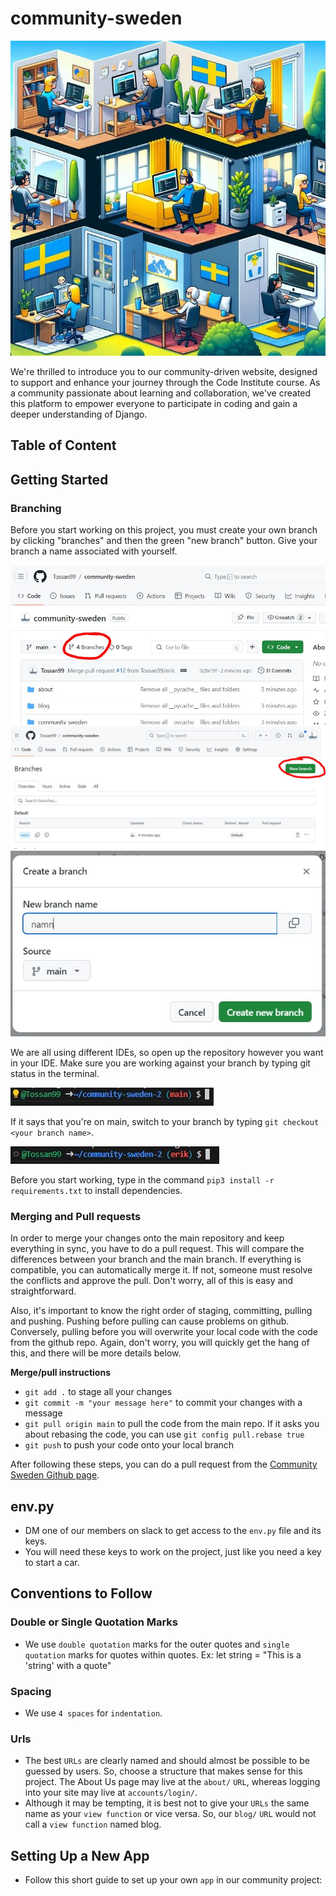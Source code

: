 # community-sweden

![Community Sweden](documentation_media/community_sweden.jpg)

We're thrilled to introduce you to our community-driven website, designed to support and enhance your journey through the Code Institute course. As a community passionate about learning and collaboration, we've created this platform to empower everyone to participate in coding and gain a deeper understanding of Django.

## Table of Content

## Getting Started

### Branching

Before you start working on this project, you must create your own branch by clicking "branches" and then the green "new branch" button. Give your branch a name associated with yourself.

<img src="documentation_media/branch.JPG">
<img src="documentation_media/new_branch.JPG">
<img src="documentation_media/branch_name.JPG">

We are all using different IDEs, so open up the repository however you want in your IDE. Make sure you are working against your branch by typing git status in the terminal.

<img src="documentation_media/main.JPG">

If it says that you're on main, switch to your branch by typing `git checkout <your branch name>`.

<img src="documentation_media/user_branch.JPG">

Before you start working, type in the command `pip3 install -r requirements.txt` to install dependencies.


### Merging and Pull requests

In order to merge your changes onto the main repository and keep everything in sync, you have to do a pull request. This will compare the differences between your branch and the main branch. If everything is compatible, you can automatically merge it. If not, someone must resolve the conflicts and approve the pull. Don't worry, all of this is easy and straightforward.

Also, it's important to know the right order of staging, committing, pulling and pushing. Pushing before pulling can cause problems on github. Conversely, pulling before you will overwrite your local code with the code from the github repo.
Again, don't worry, you will quickly get the hang of this, and there will be more details below.

**Merge/pull instructions**

- ```git add .``` to stage all your changes
- ```git commit -m "your message here"``` to commit your changes with a message
- ```git pull origin main``` to pull the code from the main repo. If it asks you about rebasing the code, you can use ```git config pull.rebase true```
- ```git push``` to push your code onto your local branch

After following these steps, you can do a pull request from the [Community Sweden Github page](https://github.com/Tossan99/community-sweden).


## env.py
- DM one of our members on slack to get access to the `env.py` file and its keys.
- You will need these keys to work on the project, just like you need a key to start a car.

## Conventions to Follow

### Double or Single Quotation Marks
- We use `double quotation` marks for the outer quotes and `single quotation` marks for quotes within quotes. Ex: let string = "This is a 'string' with a quote"

### Spacing
- We use `4 spaces` for `indentation`.

### Urls
- The best `URLs` are clearly named and should almost be possible to be guessed by users. So, choose a structure that makes sense for this project. The About Us page may live at the `about/` `URL`, whereas logging into your site may live at `accounts/login/`.
- Although it may be tempting, it is best not to give your `URLs` the same name as your `view function` or vice versa. So, our `blog/` `URL` would not call a `view function` named blog.

## Setting Up a New App
- Follow this short guide to set up your own `app` in our community project:
